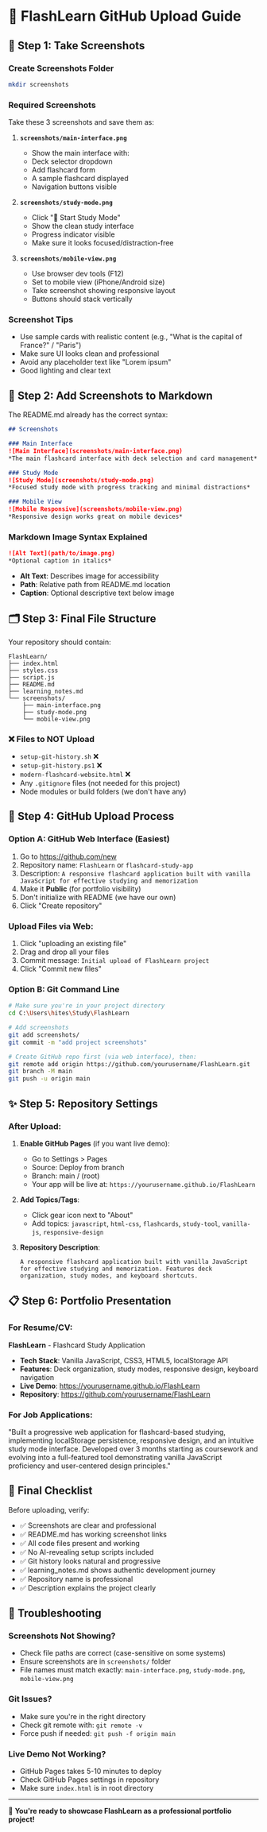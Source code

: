 # 🚀 FlashLearn GitHub Upload Guide

## 📸 Step 1: Take Screenshots

### Create Screenshots Folder
```bash
mkdir screenshots
```

### Required Screenshots
Take these 3 screenshots and save them as:

1. **`screenshots/main-interface.png`**
   - Show the main interface with:
   - Deck selector dropdown
   - Add flashcard form
   - A sample flashcard displayed
   - Navigation buttons visible

2. **`screenshots/study-mode.png`**
   - Click "🎯 Start Study Mode"
   - Show the clean study interface
   - Progress indicator visible
   - Make sure it looks focused/distraction-free

3. **`screenshots/mobile-view.png`**
   - Use browser dev tools (F12)
   - Set to mobile view (iPhone/Android size)
   - Take screenshot showing responsive layout
   - Buttons should stack vertically

### Screenshot Tips
- Use sample cards with realistic content (e.g., "What is the capital of France?" / "Paris")
- Make sure UI looks clean and professional
- Avoid any placeholder text like "Lorem ipsum"
- Good lighting and clear text

## 📝 Step 2: Add Screenshots to Markdown

The README.md already has the correct syntax:

```markdown
## Screenshots

### Main Interface
![Main Interface](screenshots/main-interface.png)
*The main flashcard interface with deck selection and card management*

### Study Mode
![Study Mode](screenshots/study-mode.png)
*Focused study mode with progress tracking and minimal distractions*

### Mobile View
![Mobile Responsive](screenshots/mobile-view.png)
*Responsive design works great on mobile devices*
```

### Markdown Image Syntax Explained
```markdown
![Alt Text](path/to/image.png)
*Optional caption in italics*
```

- **Alt Text**: Describes image for accessibility
- **Path**: Relative path from README.md location
- **Caption**: Optional descriptive text below image

## 🗂️ Step 3: Final File Structure

Your repository should contain:
```
FlashLearn/
├── index.html
├── styles.css
├── script.js
├── README.md
├── learning_notes.md
└── screenshots/
    ├── main-interface.png
    ├── study-mode.png
    └── mobile-view.png
```

### ❌ Files to NOT Upload
- `setup-git-history.sh` ❌
- `setup-git-history.ps1` ❌
- `modern-flashcard-website.html` ❌
- Any `.gitignore` files (not needed for this project)
- Node modules or build folders (we don't have any)

## 🚀 Step 4: GitHub Upload Process

### Option A: GitHub Web Interface (Easiest)
1. Go to https://github.com/new
2. Repository name: `FlashLearn` or `flashcard-study-app`
3. Description: `A responsive flashcard application built with vanilla JavaScript for effective studying and memorization`
4. Make it **Public** (for portfolio visibility)
5. Don't initialize with README (we have our own)
6. Click "Create repository"

### Upload Files via Web:
1. Click "uploading an existing file"
2. Drag and drop all your files
3. Commit message: `Initial upload of FlashLearn project`
4. Click "Commit new files"

### Option B: Git Command Line
```bash
# Make sure you're in your project directory
cd C:\Users\hites\Study\FlashLearn

# Add screenshots
git add screenshots/
git commit -m "add project screenshots"

# Create GitHub repo first (via web interface), then:
git remote add origin https://github.com/yourusername/FlashLearn.git
git branch -M main
git push -u origin main
```

## ✨ Step 5: Repository Settings

### After Upload:
1. **Enable GitHub Pages** (if you want live demo):
   - Go to Settings > Pages
   - Source: Deploy from branch
   - Branch: main / (root)
   - Your app will be live at: `https://yourusername.github.io/FlashLearn`

2. **Add Topics/Tags**:
   - Click gear icon next to "About"
   - Add topics: `javascript`, `html-css`, `flashcards`, `study-tool`, `vanilla-js`, `responsive-design`

3. **Repository Description**:
   ```
   A responsive flashcard application built with vanilla JavaScript for effective studying and memorization. Features deck organization, study modes, and keyboard shortcuts.
   ```

## 📋 Step 6: Portfolio Presentation

### For Resume/CV:
**FlashLearn** - Flashcard Study Application
- **Tech Stack**: Vanilla JavaScript, CSS3, HTML5, localStorage API
- **Features**: Deck organization, study modes, responsive design, keyboard navigation
- **Live Demo**: https://yourusername.github.io/FlashLearn
- **Repository**: https://github.com/yourusername/FlashLearn

### For Job Applications:
"Built a progressive web application for flashcard-based studying, implementing localStorage persistence, responsive design, and an intuitive study mode interface. Developed over 3 months starting as coursework and evolving into a full-featured tool demonstrating vanilla JavaScript proficiency and user-centered design principles."

## 🎯 Final Checklist

Before uploading, verify:
- ✅ Screenshots are clear and professional
- ✅ README.md has working screenshot links
- ✅ All code files present and working
- ✅ No AI-revealing setup scripts included
- ✅ Git history looks natural and progressive
- ✅ learning_notes.md shows authentic development journey
- ✅ Repository name is professional
- ✅ Description explains the project clearly

## 🔧 Troubleshooting

### Screenshots Not Showing?
- Check file paths are correct (case-sensitive on some systems)
- Ensure screenshots are in `screenshots/` folder
- File names must match exactly: `main-interface.png`, `study-mode.png`, `mobile-view.png`

### Git Issues?
- Make sure you're in the right directory
- Check git remote with: `git remote -v`
- Force push if needed: `git push -f origin main`

### Live Demo Not Working?
- GitHub Pages takes 5-10 minutes to deploy
- Check GitHub Pages settings in repository
- Make sure `index.html` is in root directory

---

🎉 **You're ready to showcase FlashLearn as a professional portfolio project!**

